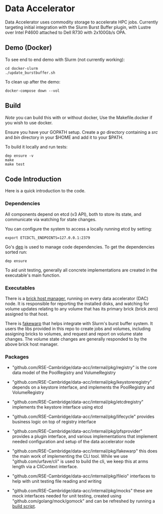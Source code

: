 # Data Accelerator

<!-- [![Build Status](https://travis-ci.org/JohnGarbutt/pfsaccel.svg?branch=master)](https://travis-ci.org/JohnGarbutt/pfsaccel)
[![Go Report Card](https://goreportcard.com/badge/github.com/johngarbutt/pfsaccel)](https://goreportcard.com/report/github.com/johngarbutt/pfsaccel)
[![Godoc](http://img.shields.io/badge/go-documentation-blue.svg?style=flat-square)](https://godoc.org/github.com/JohnGarbutt/pfsaccel)
[![Releases](https://img.shields.io/github/release/JohnGarbutt/pfsaccel/all.svg?style=flat-square)](https://github.com/JohnGarbutt/pfsaccel/releases)
[![LICENSE](https://img.shields.io/github/license/JohnGarbutt/pfsaccel.svg?style=flat-square)](https://github.com/JohnGarbutt/pfsaccel/blob/master/LICENSE)
-->

Data Accelerator uses commodity storage to accelerate HPC jobs.
Currently targeting initial integration with the Slurm Burst Buffer plugin,
with Lustre over Intel P4600 attached to Dell R730 with 2x100Gb/s OPA.

## Demo (Docker)

To see end to end demo with Slurm (not currently working):
```
cd docker-slurm
./update_burstbuffer.sh
```

To clean up after the demo:
```
docker-compose down --vol
```

## Build

*Note* you can build this with or without docker, Use the Makefile.docker if you wish to use docker.

Ensure you have your GOPATH setup. Create a *go* directory containing a *src* and *bin* directory in your $HOME and add it to your $PATH.

To build it locally and run tests:
```
dep ensure -v 
make
make test
```

## Code Introduction

Here is a quick introduction to the code.

### Dependencies

All components depend on etcd (v3 API), both to store its state, and communicate via watching for state changes.

You can configure the system to access a locally running etcd by setting:
```
export ETCDCTL_ENDPOINTS=127.0.0.1:2379
```

Go's [dep](https://golang.github.io/dep/) is used to manage code dependencies. To get the dependencies sorted run:
```
dep ensure
```

To aid unit testing, generally all concrete implementations are created in the executable's main function.

### Executables

There is a [brick host manager](cmd/data-acc-brick-host), running on every data accelerator (DAC) node.
It is responsible for reporting the installed disks, and watching for volume updates relating to any volume
that has its primary brick (brick zero) assigned to that host.

There is [fakewarp](cmd/fakewarp) that helps integrate with Slurm's burst buffer system. It users the libs provided in
this repo to create jobs and volumes, including assigning bricks to volumes, and request and report on volume
state changes. The volume state changes are generally responded to by the above brick host manager.

### Packages

* "github.com/RSE-Cambridge/data-acc/internal/pkg/registry" is the core data model of the PoolRegistry and VolumeRegistry

* "github.com/RSE-Cambridge/data-acc/internal/pkg/keystoreregistry" depends on a keystore interface, and implements
  the PoolRegistry and VolumeRegistry

* "github.com/RSE-Cambridge/data-acc/internal/pkg/etcdregistry" implements the keystore interface using etcd

* "github.com/RSE-Cambridge/data-acc/internal/pkg/lifecycle" provides business logic on top of registry interface

* "github.com/RSE-Cambridge/data-acc/internal/pkg/pfsprovider" provides a plugin interface, and various implementations
  that implement needed configuration and setup of the data accelerator node

* "github.com/RSE-Cambridge/data-acc/internal/pkg/fakewarp" this does the main work of implementing the CLI tool.
  While we use "github.com/urfave/cli" is used to build the cli, we keep this at arms length via a CliContext interface.

* "github.com/RSE-Cambridge/data-acc/internal/pkg/fileio" interfaces to help with unit testing file reading and writing

* "github.com/RSE-Cambridge/data-acc/internal/pkg/mocks" these are mock interfaces needed for unit testing, created
  using "github.com/golang/mock/gomock" and can be refreshed by running a [build script](build/rebuild_mocks.sh).
